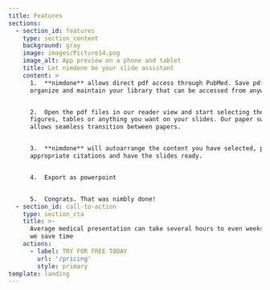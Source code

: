 ```yaml
---
title: Features
sections:
  - section_id: features
    type: section_content
    background: gray
    image: images/Picture14.png
    image_alt: App preview on a phone and tablet
    title: Let nimdone be your slide assistant
    content: >
      1.  **nimdone** allows direct pdf access through PubMed. Save pdf's,
      organize and maintain your library that can be accessed from anywhere.


      2.  Open the pdf files in our reader view and start selecting the text,
      figures, tables or anything you want on your slides. Our paper switcher
      allows seamless transition between papers.


      3.  **nimdone** will autoarrange the content you have selected, place the
      appropriate citations and have the slides ready.


      4.  Export as powerpoint


      5.  Congrats. That was nimbly done!
  - section_id: call-to-action
    type: section_cta
    title: >-
      Average medical presentation can take several hours to even weeks. See how
      we save time
    actions:
      - label: TRY FOR FREE TODAY
        url: '/pricing'
        style: primary
template: landing
---
```

